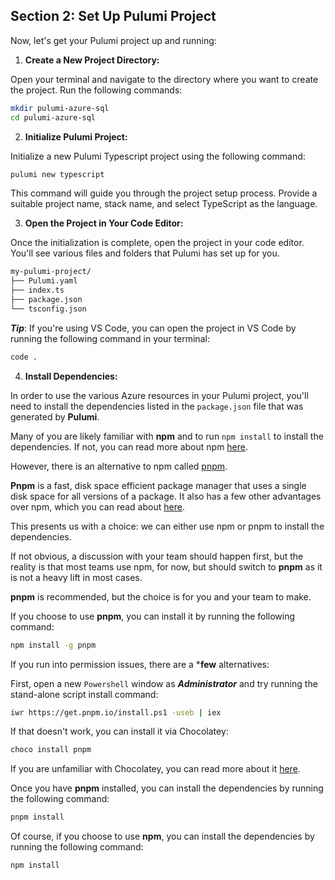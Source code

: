 ## Section 2: Set Up Pulumi Project

Now, let's get your Pulumi project up and running:

1. **Create a New Project Directory:** 

Open your terminal and navigate to the directory where you want to create the project. Run the following commands:

```bash
mkdir pulumi-azure-sql
cd pulumi-azure-sql
```

2. **Initialize Pulumi Project:** 

Initialize a new Pulumi Typescript project using the following command:

```bash
pulumi new typescript
```

This command will guide you through the project setup process. Provide a suitable project name, stack name, and select TypeScript as the language.


3. **Open the Project in Your Code Editor:**

 Once the initialization is complete, open the project in your code editor. You'll see various files and folders that Pulumi has set up for you.

```bash
my-pulumi-project/
├── Pulumi.yaml
├── index.ts
├── package.json
└── tsconfig.json
```


***Tip***: If you're using VS Code, you can open the project in VS Code by running the following command in your terminal:

```bash
code .
```

4. **Install Dependencies:**

In order to use the various Azure resources in your Pulumi project, you'll need to install the dependencies listed in the `package.json` file that was generated by **Pulumi**.

Many of you are likely familiar with **npm** and to run `npm install` to install the dependencies. If not, you can read more about npm [here](https://docs.npmjs.com/about-npm/).

However, there is an alternative to npm called [pnpm](https://pnpm.js.org/en/). 

**Pnpm** is a fast, disk space efficient package manager that uses a single disk space for all versions of a package. 
It also has a few other advantages over npm, which you can read about [here](https://pnpm.js.org/en/motivation).

This presents us with a choice: we can either use npm or pnpm to install the dependencies.

If not obvious, a discussion with your team should happen first, but the reality is that most teams use npm, for now, but should switch to **pnpm** as it is not a heavy lift in most cases. 

**pnpm** is recommended, but the choice is for you and your team to make.

If you choose to use **pnpm**, you can install it by running the following command:

```bash
npm install -g pnpm
```

If you run into permission issues, there are a ***few** alternatives:

First, open a new `Powershell` window as ***Administrator*** and try running the stand-alone script install command:

```bash
iwr https://get.pnpm.io/install.ps1 -useb | iex
```

If that doesn't work, you can install it via Chocolatey:

```bash
choco install pnpm
```

If you are unfamiliar with Chocolatey, you can read more about it [here](https://chocolatey.org/).

Once you have **pnpm** installed, you can install the dependencies by running the following command:

```bash
pnpm install
```
Of course, if you choose to use **npm**, you can install the dependencies by running the following command:

```bash 
npm install
```